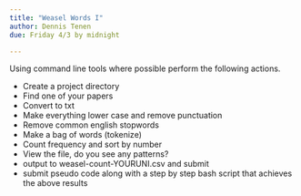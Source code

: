 ```yaml
---
title: "Weasel Words I"
author: Dennis Tenen
due: Friday 4/3 by midnight

---
```


Using command line tools where possible perform the following actions.

- Create a project directory
- Find one of your papers
- Convert to txt
- Make everything lower case and remove punctuation
- Remove common english stopwords
- Make a bag of words (tokenize)
- Count frequency and sort by number
- View the file, do you see any patterns?
- output to weasel-count-YOURUNI.csv and submit
- submit pseudo code along with a step by step bash script that achieves the
above results
